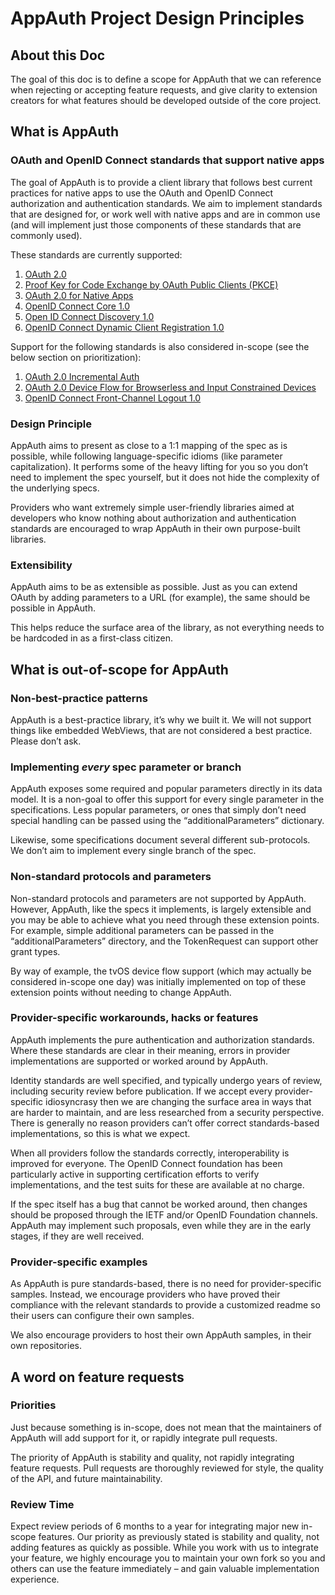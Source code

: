 # AppAuth Project Design Principles

## About this Doc

The goal of this doc is to define a scope for AppAuth that we can reference when rejecting or
accepting feature requests, and give clarity to extension creators for what features should be
developed outside of the core project.

## What is AppAuth

### OAuth and OpenID Connect standards that support native apps

The goal of AppAuth is to provide a client library that follows best current practices for native
apps to use the OAuth and OpenID Connect authorization and authentication standards. We aim to
implement standards that are designed for, or work well with native apps and are in common use (and
will implement just those components of these standards that are commonly used).

These standards are currently supported:
1. [OAuth 2.0](https://tools.ietf.org/html/rfc67490)
2. [Proof Key for Code Exchange by OAuth Public Clients (PKCE)](https://tools.ietf.org/html/rfc7636)
3. [OAuth 2.0 for Native Apps](https://tools.ietf.org/html/rfc8252)
4. [OpenID Connect Core 1.0](http://openid.net/specs/openid-connect-core-1_0.html)
5. [Open ID Connect Discovery 1.0](https://openid.net/specs/openid-connect-discovery-1_0.html)
6. [OpenID Connect Dynamic Client Registration 1.0](https://openid.net/specs/openid-connect-registration-1_0.html)

Support for the following standards is also considered in-scope (see the below section on
prioritization):
1. [OAuth 2.0 Incremental Auth](https://tools.ietf.org/html/draft-ietf-oauth-incremental-auth)
2. [OAuth 2.0 Device Flow for Browserless and Input Constrained Devices](https://tools.ietf.org/html/rfc8628)
3. [OpenID Connect Front-Channel Logout 1.0](http://openid.net/specs/openid-connect-frontchannel-1_0.html)

### Design Principle

AppAuth aims to present as close to a 1:1 mapping of the spec as is possible, while following
language-specific idioms (like parameter capitalization). It performs some of the heavy lifting for
you so you don’t need to implement the spec yourself, but it does not hide the complexity of the
underlying specs.

Providers who want extremely simple user-friendly libraries aimed at developers who know nothing
about authorization and authentication standards are encouraged to wrap AppAuth in their own
purpose-built libraries.

### Extensibility

AppAuth aims to be as extensible as possible. Just as you can extend OAuth by adding parameters to a
URL (for example), the same should be possible in AppAuth.

This helps reduce the surface area of the library, as not everything needs to be hardcoded in as a
first-class citizen.

## What is out-of-scope for AppAuth

### Non-best-practice patterns

AppAuth is a best-practice library, it’s why we built it. We will not support things like embedded
WebViews, that are not considered a best practice. Please don’t ask.

### Implementing *every* spec parameter or branch

AppAuth exposes some required and popular parameters directly in its data model. It is a non-goal to
offer this support for every single parameter in the specifications. Less popular parameters, or
ones that simply don’t need special handling can be passed using the “additionalParameters” dictionary. 

Likewise, some specifications document several different sub-protocols. We don’t aim to implement
every single branch of the spec.

### Non-standard protocols and parameters

Non-standard protocols and parameters are not supported by AppAuth.  However, AppAuth, like the
specs it implements, is largely extensible and you may be able to achieve what you need through
these extension points. For example, simple additional parameters can be passed in the
“additionalParameters” directory, and the TokenRequest can support other grant types. 

By way of example, the tvOS device flow support (which may actually be considered in-scope one day)
was initially implemented on top of these extension points without needing to change AppAuth.

### Provider-specific workarounds, hacks or features

AppAuth implements the pure authentication and authorization standards. Where these standards are
clear in their meaning, errors in provider implementations are supported or worked around by
AppAuth.  

Identity standards are well specified, and typically undergo years of review, including security
review before publication. If we accept every provider-specific idiosyncrasy then we are changing
the surface area in ways that are harder to maintain, and are less researched from a security
perspective.  There is generally no reason providers can’t offer correct standards-based
implementations, so this is what we expect.

When all providers follow the standards correctly, interoperability is improved for everyone. The
OpenID Connect foundation has been particularly active in supporting certification efforts to verify
implementations, and the test suits for these are available at no charge.

If the spec itself has a bug that cannot be worked around, then changes should be proposed through
the IETF and/or OpenID Foundation channels. AppAuth may implement such proposals, even while they
are in the early stages, if they are well received.

### Provider-specific examples

As AppAuth is pure standards-based, there is no need for provider-specific samples. Instead, we
encourage providers who have proved their compliance with the relevant standards to provide a
customized readme so their users can configure their own samples.

We also encourage providers to host their own AppAuth samples, in their own repositories.

## A word on feature requests

### Priorities

Just because something is in-scope, does not mean that the maintainers of AppAuth will add support
for it, or rapidly integrate pull requests.

The priority of AppAuth is stability and quality, not rapidly integrating feature requests. Pull
requests are thoroughly reviewed for style, the quality of the API, and future maintainability.

### Review Time

Expect review periods of 6 months to a year for integrating major new in-scope features. Our
priority as previously stated is stability and quality, not adding features as quickly as possible.
While you work with us to integrate your feature, we highly encourage you to maintain your own fork
so you and others can use the feature immediately – and gain valuable implementation experience.



